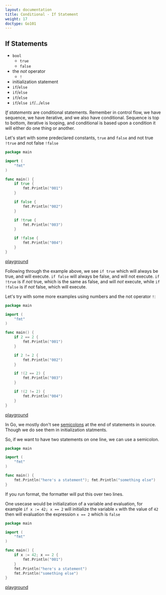 ```yaml
---
layout: documentation
title: Conditional - If Statement
weight: 17
doctype: Go101
---
```


## If Statements

  * `bool`
    - `true`
    - `false`
  * the _not_ operator
    - `!`
  * initialization statement
  * `if`/`else`
  * `if`/`else`
  * `if`/`else`
  * `if`/`else if`/.../`else`

_If statements_ are conditional statements. Remember in control flow, we have sequence, we have iterative, and we also have conditional. Sequence is top to bottom, iterative is looping, and conditional is based upon a condition it will either do one thing or another.

Let's start with some predeclared constants, `true` and `false` and not true `!true` and not false `!false`

```go
package main

import (
	"fmt"
)

func main() {
	if true {
		fmt.Println("001")
	}

	if false {
		fmt.Println("002")
	}

	if !true {
		fmt.Println("003")
	}

	if !false {
		fmt.Println("004")
	}
}
```

[playground](https://play.golang.org/p/Aok8L_OVMo)

Following through the example above, we see `if true` which will always be true, and will execute. `if false` will always be false, and will not execute. `if !true` is if _not_ true, which is the same as false, and will _not_ execute, while `if !false` is if _not_ false, which will execute.

Let's try with some more examples using numbers and the not operator `!`:

```go
package main

import (
	"fmt"
)

func main() {
	if 2 == 2 {
		fmt.Println("001")
	}

	if 2 != 2 {
		fmt.Println("002")
	}

	if !(2 == 2) {
		fmt.Println("003")
	}

	if !(2 != 2) {
		fmt.Println("004")
	}
}
```

[playground](https://play.golang.org/p/Q1QjvxZzFX)

In Go, we mostly don't see [semicolons](https://golang.org/doc/effective_go.html#semicolons) at the end of statements in source. Though we do see them in initialization statments.

So, if we want to have two statements on one line, we can use a semicolon.

```go
package main

import (
	"fmt"
)

func main() {
	fmt.Println("here's a statement"); fmt.Println("something else")
}
```

If you run format, the formatter will put this over two lines.

One usecase would be initialization of a variable and evaluation, for example `if x := 42; x == 2` will initialize the variable `x` with the value of `42` then will evaluation the expression `x == 2` which is `false`

```go
package main

import (
	"fmt"
)

func main() {
	if x := 42; x == 2 {
		fmt.Println("001")
	}
	fmt.Println("here's a statement")
	fmt.Println("something else")
}
```

[playground](https://play.golang.org/p/araiTmOGMJ)

